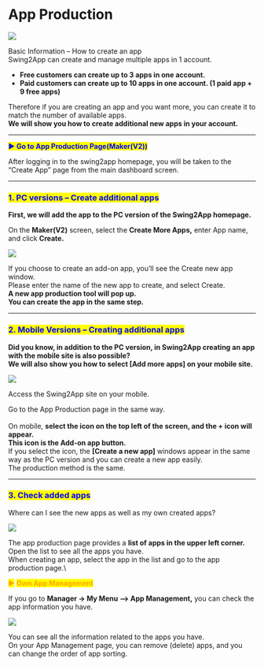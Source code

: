 # App Production

![](https://support.swing2app.com/wp-content/uploads/2018/09/maker\_manage.png)

Basic Information – How to create an app\
Swing2App can create and manage multiple apps in 1 account.

* **Free customers can create up to 3 apps in one account.**
* **Paid customers can create up to 10 apps in one account. (1 paid app + 9 free apps)**

Therefore if you are creating an app and you want more, you can create it to match the number of available apps.\
**We will show you how to create additional new apps in your account.**

***

<mark style="color:blue;">**▶ Go to App Production Page(Maker(V2))**</mark>

After logging in to the swing2app homepage, you will be taken to the “Create App” page from the main dashboard screen.

***

### <mark style="color:blue;">**1. PC versions – Create additional apps**</mark>

**First, we will add the app to the PC version of the Swing2App homepage.**

On the **Maker(V2)** screen, select the **Create More Apps,** enter App name, and click **Create.**

![](https://support.swing2app.com/wp-content/uploads/2018/09/appmake1.png)

If you choose to create an add-on app, you’ll see the Create new app window.\
Please enter the name of the new app to create, and select Create.\
**A new app production tool will pop up.**\
**You can create the app in the same step.**

***

### <mark style="color:blue;">**2. Mobile Versions – Creating additional apps**</mark>

**Did you know, in addition to the PC version, in Swing2App creating an app with the mobile site is also possible?**\
**We will also show you how to select \[Add more apps] on your mobile site.**

![](https://support.swing2app.com/wp-content/uploads/2018/09/web\_edit@3x.png)

Access the Swing2App site on your mobile.

Go to the App Production page in the same way.\
\
On mobile, **select the icon on the top left of the screen, and the + icon will appear.**\
**This icon is the Add-on app button.**\
If you select the icon, the **\[Create a new app]** windows appear in the same way as the PC version and you can create a new app easily.\
The production method is the same.

***

### <mark style="color:blue;">**3. Check added apps**</mark>

Where can I see the new apps as well as my own created apps?

![](https://support.swing2app.com/wp-content/uploads/2018/09/makeapp3.png)

The app production page provides a **list of apps in the upper left corner.**\
Open the list to see all the apps you have.\
When creating an app, select the app in the list and go to the app production page.\


<mark style="color:orange;">▶</mark> <mark style="color:orange;"></mark><mark style="color:orange;">**Own App Management**</mark>

If you go to **Manager -> My Menu –> App Management,** you can check the app information you have.

![](https://support.swing2app.com/wp-content/uploads/2018/09/appmake2.png)

You can see all the information related to the apps you have.\
On your App Management page, you can remove (delete) apps, and you can change the order of app sorting.
